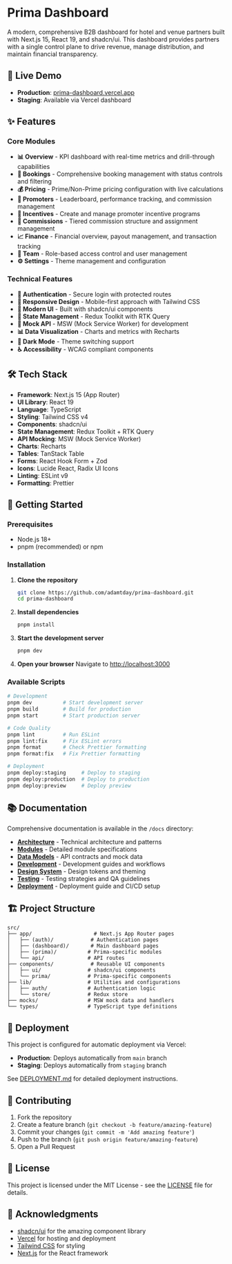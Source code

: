 # Prima Dashboard

A modern, comprehensive B2B dashboard for hotel and venue partners built with Next.js 15, React 19, and shadcn/ui. This dashboard provides partners with a single control plane to drive revenue, manage distribution, and maintain financial transparency.

## 🚀 Live Demo

- **Production**: [prima-dashboard.vercel.app](https://prima-dashboard.vercel.app)
- **Staging**: Available via Vercel dashboard

## ✨ Features

### Core Modules
- **📊 Overview** - KPI dashboard with real-time metrics and drill-through capabilities
- **📅 Bookings** - Comprehensive booking management with status controls and filtering
- **💰 Pricing** - Prime/Non-Prime pricing configuration with live calculations
- **👥 Promoters** - Leaderboard, performance tracking, and commission management
- **🎯 Incentives** - Create and manage promoter incentive programs
- **💸 Commissions** - Tiered commission structure and assignment management
- **📈 Finance** - Financial overview, payout management, and transaction tracking
- **👤 Team** - Role-based access control and user management
- **⚙️ Settings** - Theme management and configuration

### Technical Features
- **🔐 Authentication** - Secure login with protected routes
- **📱 Responsive Design** - Mobile-first approach with Tailwind CSS
- **🎨 Modern UI** - Built with shadcn/ui components
- **🔄 State Management** - Redux Toolkit with RTK Query
- **🧪 Mock API** - MSW (Mock Service Worker) for development
- **📊 Data Visualization** - Charts and metrics with Recharts
- **🌙 Dark Mode** - Theme switching support
- **♿ Accessibility** - WCAG compliant components

## 🛠️ Tech Stack

- **Framework**: Next.js 15 (App Router)
- **UI Library**: React 19
- **Language**: TypeScript
- **Styling**: Tailwind CSS v4
- **Components**: shadcn/ui
- **State Management**: Redux Toolkit + RTK Query
- **API Mocking**: MSW (Mock Service Worker)
- **Charts**: Recharts
- **Tables**: TanStack Table
- **Forms**: React Hook Form + Zod
- **Icons**: Lucide React, Radix UI Icons
- **Linting**: ESLint v9
- **Formatting**: Prettier

## 🚀 Getting Started

### Prerequisites
- Node.js 18+ 
- pnpm (recommended) or npm

### Installation

1. **Clone the repository**
   ```bash
   git clone https://github.com/adamtday/prima-dashboard.git
   cd prima-dashboard
   ```

2. **Install dependencies**
   ```bash
   pnpm install
   ```

3. **Start the development server**
   ```bash
   pnpm dev
   ```

4. **Open your browser**
   Navigate to [http://localhost:3000](http://localhost:3000)

### Available Scripts

```bash
# Development
pnpm dev          # Start development server
pnpm build        # Build for production
pnpm start        # Start production server

# Code Quality
pnpm lint         # Run ESLint
pnpm lint:fix     # Fix ESLint errors
pnpm format       # Check Prettier formatting
pnpm format:fix   # Fix Prettier formatting

# Deployment
pnpm deploy:staging     # Deploy to staging
pnpm deploy:production  # Deploy to production
pnpm deploy:preview     # Deploy preview
```

## 📚 Documentation

Comprehensive documentation is available in the `/docs` directory:

- **[Architecture](./docs/architecture/)** - Technical architecture and patterns
- **[Modules](./docs/modules/)** - Detailed module specifications
- **[Data Models](./docs/data/)** - API contracts and mock data
- **[Development](./docs/development/)** - Development guides and workflows
- **[Design System](./docs/design/)** - Design tokens and theming
- **[Testing](./docs/testing/)** - Testing strategies and QA guidelines
- **[Deployment](./DEPLOYMENT.md)** - Deployment guide and CI/CD setup

## 🏗️ Project Structure

```
src/
├── app/                    # Next.js App Router pages
│   ├── (auth)/            # Authentication pages
│   ├── (dashboard)/       # Main dashboard pages
│   ├── (prima)/          # Prima-specific modules
│   └── api/              # API routes
├── components/            # Reusable UI components
│   ├── ui/               # shadcn/ui components
│   └── prima/            # Prima-specific components
├── lib/                  # Utilities and configurations
│   ├── auth/             # Authentication logic
│   └── store/            # Redux store
├── mocks/                # MSW mock data and handlers
└── types/                # TypeScript type definitions
```

## 🚀 Deployment

This project is configured for automatic deployment via Vercel:

- **Production**: Deploys automatically from `main` branch
- **Staging**: Deploys automatically from `staging` branch

See [DEPLOYMENT.md](./DEPLOYMENT.md) for detailed deployment instructions.

## 🤝 Contributing

1. Fork the repository
2. Create a feature branch (`git checkout -b feature/amazing-feature`)
3. Commit your changes (`git commit -m 'Add amazing feature'`)
4. Push to the branch (`git push origin feature/amazing-feature`)
5. Open a Pull Request

## 📄 License

This project is licensed under the MIT License - see the [LICENSE](./LICENSE) file for details.

## 🙏 Acknowledgments

- [shadcn/ui](https://ui.shadcn.com/) for the amazing component library
- [Vercel](https://vercel.com/) for hosting and deployment
- [Tailwind CSS](https://tailwindcss.com/) for styling
- [Next.js](https://nextjs.org/) for the React framework
